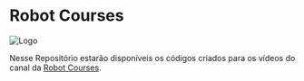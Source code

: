 # Robot Courses

![Logo](https://github.com/robotcourses/base_rf/assets/144608203/e425606f-1883-4096-a195-089afd056d1c)

Nesse Repositório estarão disponíveis os códigos criados para os vídeos do canal da [Robot Courses](https://www.youtube.com/@RobotCourses).
